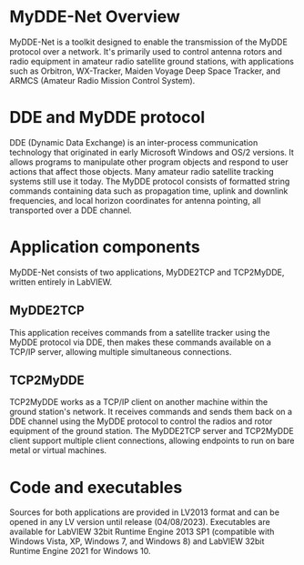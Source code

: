# MyDDE-Net Overview
MyDDE-Net is a toolkit designed to enable the transmission of the MyDDE protocol over a network. It's primarily used to control antenna rotors and radio equipment in amateur radio satellite ground stations, with applications such as Orbitron, WX-Tracker, Maiden Voyage Deep Space Tracker, and ARMCS (Amateur Radio Mission Control System).

# DDE and MyDDE protocol
DDE (Dynamic Data Exchange) is an inter-process communication technology that originated in early Microsoft Windows and OS/2 versions. It allows programs to manipulate other program objects and respond to user actions that affect those objects. Many amateur radio satellite tracking systems still use it today. The MyDDE protocol consists of formatted string commands containing data such as propagation time, uplink and downlink frequencies, and local horizon coordinates for antenna pointing, all transported over a DDE channel.

# Application components
MyDDE-Net consists of two applications, MyDDE2TCP and TCP2MyDDE, written entirely in LabVIEW.

## MyDDE2TCP
This application receives commands from a satellite tracker using the MyDDE protocol via DDE, then makes these commands available on a TCP/IP server, allowing multiple simultaneous connections.

## TCP2MyDDE
TCP2MyDDE works as a TCP/IP client on another machine within the ground station's network. It receives commands and sends them back on a DDE channel using the MyDDE protocol to control the radios and rotor equipment of the ground station. The MyDDE2TCP server and TCP2MyDDE client support multiple client connections, allowing endpoints to run on bare metal or virtual machines.

# Code and executables
Sources for both applications are provided in LV2013 format and can be opened in any LV version until release (04/08/2023). Executables are available for LabVIEW 32bit Runtime Engine 2013 SP1 (compatible with Windows Vista, XP, Windows 7, and Windows 8) and LabVIEW 32bit Runtime Engine 2021 for Windows 10.
